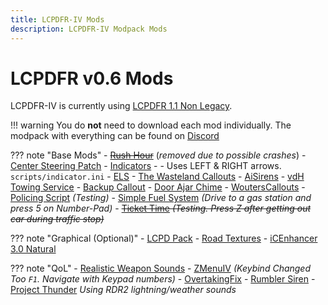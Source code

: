 ```yaml
---
title: LCPDFR-IV Mods
description: LCPDFR-IV Modpack Mods
---
```


# LCPDFR v0.6 Mods

LCPDFR-IV is currently using [LCPDFR 1.1 Non Legacy](https://www.lcpdfr.com/downloads/gta4mods/g17media/4607-lcpd-first-response-legacy-edition/).

!!! warning
	You do **not** need to download each mod individually. The modpack with everything can be found on [Discord](https://discord.com/channels/1219768846689370122/1224965303285579776/1224965618219094016)


??? note "Base Mods"
	- ~~[Rush Hour](https://www.lcpdfr.com/downloads/gta4mods/scripts/8239-rush-hour/)~~ (_removed due to possible crashes_)
	- [Center Steering Patch](https://www.lcpdfr.com/downloads/gta4mods/scripts/46134-center-steering-patch/)
	- [Indicators](https://www.lcpdfr.com/downloads/gta4mods/scripts/45-indicator-script/)
	- - Uses LEFT & RIGHT arrows. `scripts/indicator.ini`
	- [ELS](https://www.lcpdfr.com/downloads/gta5mods/scripts/13865-emergency-lighting-system/)
	- [The Wasteland Callouts](https://www.lcpdfr.com/downloads/gta4mods/scripts/6105-the-wasteland/)
	- [AiSirens](https://www.lcpdfr.com/downloads/gta4mods/scripts/7152-aisirens/)
	- [vdH Towing Service](https://www.lcpdfr.com/downloads/gta4mods/scripts/857-vdh-towingservice/)
	- [Backup Callout](https://www.lcpdfr.com/downloads/gta4mods/scripts/7153-backup-callout10d-11-lcpdfr-callout/?do=download&r=126294&confirm=1&t=1&csrfKey=8f41a34f0e24477ba960e97b0f811daa)
	- [Door Ajar Chime](https://www.lcpdfr.com/downloads/gta4mods/scripts/5566-door-ajar-chime/)
	- [WoutersCallouts](https://www.lcpdfr.com/downloads/gta4mods/scripts/5041-wouterscallouts/)
	- [Policing Script](https://www.lcpdfr.com/downloads/gta4mods/scripts/987-bravehearts-policing-script/) _(Testing)_
	- [Simple Fuel System](https://www.lcpdfr.com/downloads/gta4mods/scripts/650-simple-fuel-script/) _(Drive to a gas station and press 5 on Number-Pad)_
	- ~~[Ticket Time](https://www.lcpdfr.com/downloads/gta4mods/scripts/7456-ticket-time/) _(Testing. Press Z after getting out car during traffic stop)_~~

??? note "Graphical (Optional)"
	- [LCPD Pack](https://www.lcpdfr.com/downloads/gta4mods/vehicle-models/18075-liberty-city-police-department-pack/)
	- [Road Textures](https://www.gtainside.com/en/gta4/mods/34639-road-textures/)
	- [iCEnhancer 3.0 Natural](https://www.nexusmods.com/gta4/mods/178)

??? note "QoL"
	- [Realistic Weapon Sounds](https://www.gtainside.com/en/gta4/mods/38354-realistic-weapon-sounds-pack-v2)
	- [ZMenuIV](https://zolika1351.pages.dev/mods/ivmenu) _(Keybind Changed Too `F1`. Navigate with Keypad numbers)_
	- [OvertakingFix](https://www.gtagarage.com/mods/show.php?id=24682)
	- [Rumbler Siren](https://www.lcpdfr.com/downloads/gta4mods/audio/6787-nypd-2014-ss2000-rumbler-siren-federal-signal-smart-siren/)
	- [Project Thunder](https://gtaforums.com/topic/982902-project-thunder/) _Using RDR2 lightning/weather sounds_